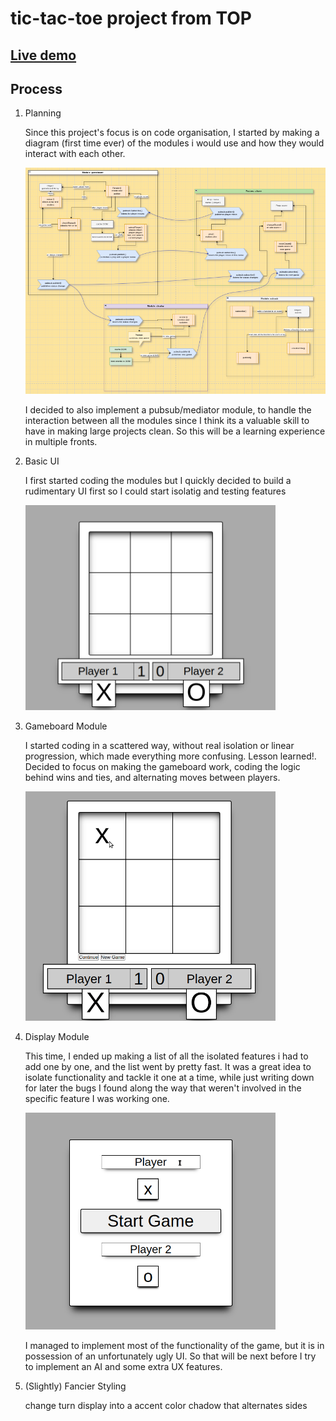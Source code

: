 # tic-tac-toe project from TOP

## [Live demo](https://tomcoso.github.io/tic-tac-toe/)

## Process

1. Planning 

    Since this project's focus is on code organisation, I started by making a diagram (first time ever) of the modules i would use and how they would interact with each other.

    <img src="./assets/images/diagram-initial.png" width="500"/>

    I decided to also implement a pubsub/mediator module, to handle the interaction between all the modules since I think its a valuable skill to have in making large projects clean. So this will be a learning experience in multiple fronts.

2. Basic UI

    I first started coding the modules but I quickly decided to build a rudimentary UI first so I could start isolatig and testing features

    <img src="./assets/images/basic-ui.png" width="400"/> 

3. Gameboard Module

    I started coding in a scattered way, without real isolation or linear progression, which made everything more confusing. Lesson learned!. Decided to focus on making the gameboard work, coding the logic behind wins and ties, and alternating moves between players.

    <img src="./assets/images/gameboard.gif" width="400"/>

4. Display Module

    This time, I ended up making a list of all the isolated features i had to add one by one, and the list went by pretty fast. It was a great idea to isolate functionality and tackle it one at a time, while just writing down for later the bugs I found along the way that weren't involved in the specific feature I was working one. 

    <img src="./assets/images/game-works.gif" width="400"/>

    I managed to implement most of the functionality of the game, but it is in possession of an unfortunately ugly UI. So that will be next before I try to implement an AI and some extra UX features.

5. (Slightly) Fancier Styling

    change turn display into a accent color chadow that alternates sides